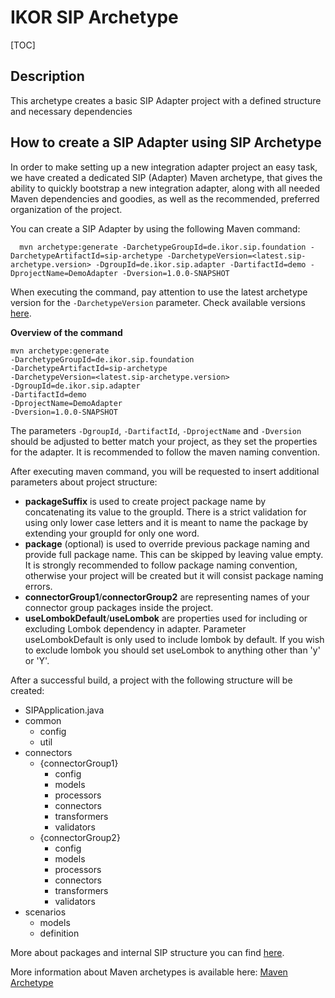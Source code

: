 # IKOR SIP Archetype

[TOC]

## Description

This archetype creates a basic SIP Adapter project with a defined structure and necessary dependencies

## How to create a SIP Adapter using SIP Archetype

In order to make setting up a new integration adapter project an easy task, we have created a dedicated SIP (Adapter) Maven archetype, that gives the ability to quickly bootstrap a new integration adapter, along with all needed Maven dependencies and goodies, as well as the recommended, preferred organization of the project.

You can create a SIP Adapter by using the following Maven command:

```shell
  mvn archetype:generate -DarchetypeGroupId=de.ikor.sip.foundation -DarchetypeArtifactId=sip-archetype -DarchetypeVersion=<latest.sip-archetype.version> -DgroupId=de.ikor.sip.adapter -DartifactId=demo -DprojectName=DemoAdapter -Dversion=1.0.0-SNAPSHOT
```


When executing the command, pay attention to use the latest archetype version for the `-DarchetypeVersion` parameter.
Check available versions [here](https://search.maven.org/search?q=de.ikor.sip.foundation).

**Overview of the command**
```shell
mvn archetype:generate
-DarchetypeGroupId=de.ikor.sip.foundation
-DarchetypeArtifactId=sip-archetype
-DarchetypeVersion=<latest.sip-archetype.version>
-DgroupId=de.ikor.sip.adapter
-DartifactId=demo
-DprojectName=DemoAdapter
-Dversion=1.0.0-SNAPSHOT
```

The parameters `-DgroupId`, `-DartifactId`, `-DprojectName` and `-Dversion` should be adjusted to better match your project,
as they set the properties for the adapter. It is recommended to follow the maven naming convention.

After executing maven command, you will be requested to insert additional parameters about project structure:

- **packageSuffix** is used to create project package name by concatenating its value to the groupId. There is a strict validation
  for using only lower case letters and it is meant to name the package by extending your groupId for only one word.
- **package** (optional) is used to override previous package naming and provide full package name. This can be skipped by leaving value empty.
  It is strongly recommended to follow package naming convention, otherwise your project will be created but it will consist
  package naming errors.
- **connectorGroup1**/**connectorGroup2** are representing names of your connector group packages inside the project.
- **useLombokDefault**/**useLombok** are properties used for including or excluding Lombok dependency in adapter.
  Parameter useLombokDefault is only used to include lombok by default. If you wish to exclude lombok you should set 
  useLombok to anything other than 'y' or 'Y'.

After a successful build, a project with the following structure will be created:

- SIPApplication.java
- common
  - config
  - util
- connectors
  - {connectorGroup1}
    - config
    - models
    - processors
    - connectors
    - transformers
    - validators
  - {connectorGroup2}
    - config
    - models
    - processors
    - connectors
    - transformers
    - validators
- scenarios
  - models
  - definition
    

More about packages and internal SIP structure you can find [here](./README.md).

More information about Maven archetypes is available here:
[Maven Archetype](https://maven.apache.org/guides/introduction/introduction-to-archetypes.html)
